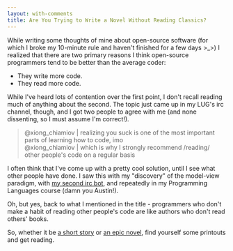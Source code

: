 ```yaml
---
layout: with-comments
title: Are You Trying to Write a Novel Without Reading Classics?
---
```


While writing some thoughts of mine about open-source software (for which I
broke my 10-minute rule and haven't finished for a few days >_>) I realized that
there are two primary reasons I think open-source programmers tend to be better
than the average coder:

 * They write more code.
 * They read more code.

While I've heard lots of contention over the first point, I don't recall reading
much of anything about the second. The topic just came up in my LUG's irc
channel, though, and I got two people to agree with me (and none dissenting, so
I must assume I'm correct!).

> @xiong_chiamiov | realizing you suck is one of the most important parts of learning how to code, imo  
> @xiong_chiamiov | which is why I strongly recommend /reading/ other people's code on a regular basis

I often think that I've come up with a pretty cool solution, until I see what
other people have done. I saw this with my "discovery" of the model-view
paradigm, with [my second irc bot], and repeatedly in my Programming Languages
course (damn you Austin!).

Oh, but yes, back to what I mentioned in the title - programmers who don't make
a habit of reading other people's code are like authors who don't read others'
books.

So, whether it be [a short story] or [an epic novel], find yourself some
printouts and get reading.


[my second irc bot]: http://github.com/xiongchiamiov/erasmus
[a short story]: http://github.com/defunkt/hub
[an epic novel]: http://github.com/mirrors/linux-2.6
